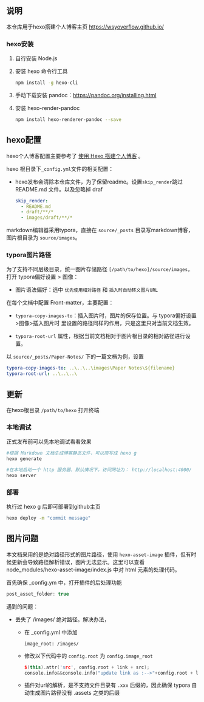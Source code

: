 ## 说明

本仓库用于hexo搭建个人博客主页 https://wsyoverflow.github.io/

### hexo安装

1. 自行安装 Node.js
2. 安装 hexo 命令行工具
   ```bash
   npm install -g hexo-cli 
   ```

3. 手动下载安装 pandoc：https://pandoc.org/installing.html

4. 安装 hexo-render-pandoc

   ```bash
   npm install hexo-renderer-pandoc --save
   ```


## hexo配置

hexo个人博客配置主要参考了 [使用 Hexo 搭建个人博客](https://kiku.vip/2020/12/21/Hexo/#%E4%B8%BA%E4%BB%80%E4%B9%88%E8%A6%81%E6%90%AD%E5%BB%BA%E4%B8%AA%E4%BA%BA%E5%8D%9A%E5%AE%A2) 。

hexo 根目录下`_config.yml`文件的相关配置：

- hexo发布会清除本仓库文件，为了保留readme。设置`skip_render`跳过 README.md 文件。以及忽略掉 draf
  ```yaml
  skip_render:
    - README.md
    - draft/**/*
    - images/draft/**/*
  ```

markdown编辑器采用typora，直接在 `source/_posts` 目录写markdown博客，图片根目录为 `source/images`。

### typora图片路径

为了支持不同层级目录，统一图片存储路径 `[/path/to/hexo]/source/images`，打开 typora偏好设置 > 图像：
- 图片语法偏好：选中 `优先使用相对路径` 和 `插入时自动转义图片URL`

在每个文档中配置 Front-matter，主要配置：

- `typora-copy-images-to`：插入图片时，图片的保存位置。与 typora偏好设置>图像>插入图片时 里设置的路径同样的作用，只是这里只对当前文档生效。

-  `typora-root-url` 属性，根据当前文档相对于图片根目录的相对路径进行设置。

  以 `source/_posts/Paper-Notes/` 下的一篇文档为例，设置

```yaml
typora-copy-images-to: ..\..\..\images\Paper Notes\${filename}
typora-root-url: ..\..\..\
```

## 更新

在hexo根目录 `/path/to/hexo` 打开终端

### 本地调试

正式发布前可以先本地调试看看效果

```bash
#根据 Markdown 文档生成博客静态文件，可以简写成 hexo g
hexo generate

#在本地启动一个 http 服务器，默认情况下，访问网址为： http://localhost:4000/
hexo server
```

### 部署

执行过 hexo g 后即可部署到github主页

```bash
hexo deploy -m "commit message"
```

## 图片问题

本文档采用的是绝对路径形式的图片路径，使用 `hexo-asset-image` 插件，但有时候更新会导致路径解析错误，图片无法显示。这里可以查看 node_modules/hexo-asset-image/index.js 中对 html 元素的处理代码。

首先确保 _config.ym 中，打开插件的后处理功能

```c++
post_asset_folder: true
```

遇到的问题：

- 丢失了 /images/ 绝对路径。解决办法，

  - 在 _config.yml 中添加 
    ```
    image_root: /images/
    ```

  - 修改以下代码中的 `config.root` 为 `config.image_root`

    ```c++
    $(this).attr('src', config.root + link + src);
    console.info&&console.info("update link as :-->"+config.root + link + src);
    ```

  - 插件对url的解析，是不支持文件目录有 `.xxx` 后缀的，因此确保 typora 自动生成图片路径没有 .assets 之类的后缀

